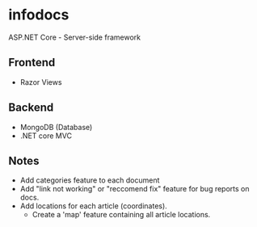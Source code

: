 # infodocs


ASP.NET Core - Server-side framework

## Frontend
- Razor Views

## Backend
- MongoDB (Database)
- .NET core MVC



## Notes
- Add categories feature to each document
- Add "link not working" or "reccomend fix" feature for bug reports on docs.
- Add locations for each article (coordinates). 
  - Create a 'map' feature containing all article locations.

